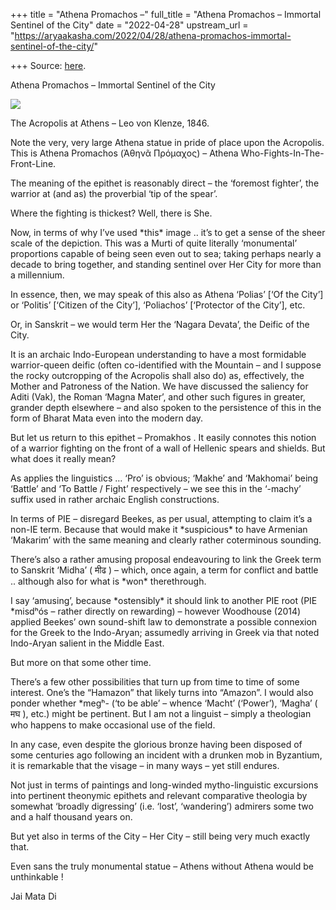 +++
title = "Athena Promachos –"
full_title = "Athena Promachos – Immortal Sentinel of the City"
date = "2022-04-28"
upstream_url = "https://aryaakasha.com/2022/04/28/athena-promachos-immortal-sentinel-of-the-city/"

+++
Source: [here](https://aryaakasha.com/2022/04/28/athena-promachos-immortal-sentinel-of-the-city/).

Athena Promachos – Immortal Sentinel of the City

![](https://aryaakasha.files.wordpress.com/2022/04/fq4tnhixeaaybex.jpg?w=1024)

The Acropolis at Athens – Leo von Klenze, 1846.

Note the very, very large Athena statue in pride of place upon the Acropolis. This is Athena Promachos (Ἀθηνᾶ Πρόμαχος) – Athena Who-Fights-In-The-Front-Line.

The meaning of the epithet is reasonably direct – the ‘foremost fighter’, the warrior at (and as) the proverbial ‘tip of the spear’.

Where the fighting is thickest? Well, there is She.

Now, in terms of why I’ve used \*this\* image .. it’s to get a sense of the sheer scale of the depiction. This was a Murti of quite literally ‘monumental’ proportions capable of being seen even out to sea; taking perhaps nearly a decade to bring together, and standing sentinel over Her City for more than a millennium.

In essence, then, we may speak of this also as Athena ‘Polias’ \[‘Of the City’\] or ‘Politis’ \[‘Citizen of the City’\], ‘Poliachos’ \[‘Protector of the City’\], etc.

Or, in Sanskrit – we would term Her the ‘Nagara Devata’, the Deific of the City.

It is an archaic Indo-European understanding to have a most formidable warrior-queen deific (often co-identified with the Mountain – and I suppose the rocky outcropping of the Acropolis shall also do) as, effectively, the Mother and Patroness of the Nation. We have discussed the saliency for Aditi (Vak), the Roman ‘Magna Mater’, and other such figures in greater, grander depth elsewhere – and also spoken to the persistence of this in the form of Bharat Mata even into the modern day.

But let us return to this epithet – Promakhos . It easily connotes this notion of a warrior fighting on the front of a wall of Hellenic spears and shields. But what does it really mean?

As applies the linguistics … ‘Pro’ is obvious; ‘Makhe’ and ‘Makhomai’ being ‘Battle’ and ‘To Battle / Fight’ respectively – we see this in the ‘-machy’ suffix used in rather archaic English constructions.

In terms of PIE – disregard Beekes, as per usual, attempting to claim it’s a non-IE term. Because that would make it \*suspicious\* to have Armenian ‘Makarim’ with the same meaning and clearly rather coterminous sounding.

There’s also a rather amusing proposal endeavouring to link the Greek term to Sanskrit ‘Midha’ ( मीढ ) – which, once again, a term for conflict and battle .. although also for what is \*won\* therethrough.

I say ‘amusing’, because \*ostensibly\* it should link to another PIE root (PIE \*misdʰós – rather directly on rewarding) – however Woodhouse (2014) applied Beekes’ own sound-shift law to demonstrate a possible connexion for the Greek to the Indo-Aryan; assumedly arriving in Greek via that noted Indo-Aryan salient in the Middle East.

But more on that some other time.

There’s a few other possibilities that turn up from time to time of some interest. One’s the “Hamazon” that likely turns into “Amazon”. I would also ponder whether \*megʰ- (‘to be able’ – whence ‘Macht’ (‘Power’), ‘Magha’ ( मघ ), etc.) might be pertinent. But I am not a linguist – simply a theologian who happens to make occasional use of the field.

In any case, even despite the glorious bronze having been disposed of some centuries ago following an incident with a drunken mob in Byzantium, it is remarkable that the visage – in many ways – yet still endures.

Not just in terms of paintings and long-winded mytho-linguistic excursions into pertinent theonymic epithets and relevant comparative theologia by somewhat ‘broadly digressing’ (i.e. ‘lost’, ‘wandering’) admirers some two and a half thousand years on.

But yet also in terms of the City – Her City – still being very much exactly that.

Even sans the truly monumental statue – Athens without Athena would be unthinkable !

Jai Mata Di
